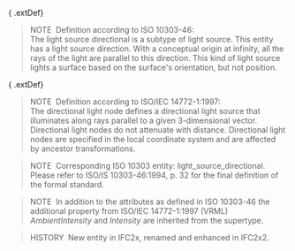 { .extDef}
> NOTE&nbsp; Definition according to ISO 10303-46:  
> The light source directional is a subtype of light source. This entity has a light source direction. With a conceptual origin at infinity, all the rays of the light are parallel to this direction. This kind of light source lights a surface based on the surface's orientation, but not position.

{ .extDef}
> NOTE&nbsp; Definition according to ISO/IEC 14772-1:1997:  
> The directional light node defines a directional light source that illuminates along rays parallel to a given 3-dimensional vector. Directional light nodes do not attenuate with distance. Directional light nodes are specified in the local coordinate system and are affected by ancestor transformations.

> NOTE&nbsp; Corresponding ISO 10303 entity: light_source_directional. Please refer to ISO/IS 10303-46:1994, p. 32 for the final definition of the formal standard.

> NOTE&nbsp; In addition to the attributes as defined in ISO 10303-46 the additional property from ISO/IEC 14772-1:1997 (VRML) _AmbientIntensity_ and _Intensity_ are inherited from the supertype.

> HISTORY&nbsp; New entity in IFC2x, renamed and enhanced in IFC2x2.
